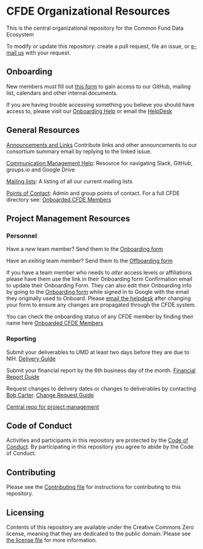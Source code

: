 # CFDE Organizational Resources

This is the central organizational repository for the Common Fund Data Ecosystem

To modify or update this repository: create a pull
request, file an issue, or [e-mail us](mailto:coordination+int+1481+4810093048235559374@CFDE.groups.io) with your
request.

## Onboarding

New members *must* fill out [this form](https://forms.gle/H3ThBxzYYHdauaKJ8) to gain access to our 
GitHub, mailing list, calendars and other internal documents.

If you are having trouble accessing something you believe you should have access to, please visit our
[Onboarding Help](OnboardingHelp.md) or 
email the [HelpDesk](mailto:coordination+int+1481+4810093048235559374@CFDE.groups.io)

## General Resources

[Announcements and Links](https://github.com/nih-cfde/Announcements/issues?utf8=%E2%9C%93&q=is%3Aissue+is%3Aopen+Announcements) Contribute links and other announcements to our consortium summary email by replying to the linked issue.

[Communication Management Help](CommunicationManagementHelp.md): Resource for navigating Slack, GitHub, groups.io and Google Drive

[Mailing lists](MailingLists.md): A listing of all our current mailing lists

[Points of Contact](PointsOfContact.md): Admin and group points of contact. For a full CFDE directory see: [Onboarded CFDE Members](https://docs.google.com/spreadsheets/d/16JcTqlkCRPqrSnykqshrVM2XLf_3HJJiPpAb7qBaOug/edit?usp=sharing)

## Project Management Resources

### Personnel

Have a *new* team member? Send them to the [Onboarding form](https://forms.gle/H3ThBxzYYHdauaKJ8)

Have an *exiting* team member? Send them to the [Offboarding form](https://forms.gle/TQMmwvSGaDCFuVXP9)

If you have a team member who needs to *alter* access levels or affiliations please have them use the link in their Onboarding form Confirmation email to update their Onboarding Form. They can also edit their Onboarding info by going to the [Onboarding form](https://forms.gle/H3ThBxzYYHdauaKJ8) while signed in to Google with the email they originally used to Onboard. Please [email the helpdesk](mailto:coordination+int+1481+4810093048235559374@CFDE.groups.io) after changing your form to ensure any changes are propagated through the CFDE system.

You can check the onboarding status of any CFDE member by finding their name here [Onboarded CFDE Members](https://docs.google.com/spreadsheets/d/16JcTqlkCRPqrSnykqshrVM2XLf_3HJJiPpAb7qBaOug/edit?usp=sharing)

### Reporting


Submit your deliverables to UMD at least two days before they are due to NIH. [Delivery Guide](https://github.com/nih-cfde/project-management/blob/master/DeliveryGuide.md)

Submit your financial report by the 6th business day of the month. [Financial Report Guide](https://github.com/nih-cfde/project-management/blob/master/FinancialReportingGuide.md)

Request changes to delivery dates or changes to deliverables by contacting [Bob Carter](mailto:ROCarter@som.umaryland.edu). [Change Request Guide](https://github.com/nih-cfde/project-management/blob/master/ChangeRequestGuide.md)

[Central repo for project management](https://github.com/nih-cfde/project-management/)

## Code of Conduct

Activities and participants in this repository are protected by the
[Code of Conduct](./CODEOFCONDUCT.md). By participating in this
repository you agree to abide by the Code of Conduct.

## Contributing

Please see the [Contributing file](./CONTRIBUTING.md) for instructions
for contributing to this repository.

## Licensing

Contents of this repository are available under the Creative Commons
Zero license, meaning that they are dedicated to the public domain.
Please see [the license file](./LICENSE.md) for more information.
